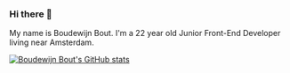 ### Hi there 👋

My name is Boudewijn Bout. I'm a 22 year old Junior Front-End Developer living near Amsterdam.

[![Boudewijn Bout's GitHub stats](https://github-readme-stats.vercel.app/api?username=boudewijnbout&theme=transparent)](https://github.com/boudewijnbout/github-readme-stats)
